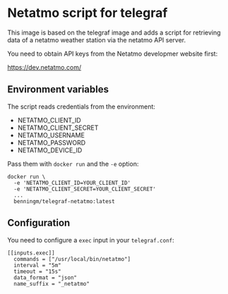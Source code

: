 # Netatmo script for telegraf

This image is based on the telegraf image and adds a script for retrieving
data of a netatmo weather station via the netatmo API server.

You need to obtain API keys from the Netatmo developmer website first:

https://dev.netatmo.com/

## Environment variables

The script reads credentials from the environment:

* NETATMO_CLIENT_ID
* NETATMO_CLIENT_SECRET
* NETATMO_USERNAME
* NETATMO_PASSWORD
* NETATMO_DEVICE_ID

Pass them with `docker run` and the `-e` option:

```
docker run \
  -e 'NETATMO_CLIENT_ID=YOUR_CLIENT_ID'
  -e 'NETATMO_CLIENT_SECRET=YOUR_CLIENT_SECRET'
  ...
  benningm/telegraf-netatmo:latest
```

## Configuration

You need to configure a `exec` input in your `telegraf.conf`:

```
[[inputs.exec]]
  commands = ["/usr/local/bin/netatmo"]
  interval = "5m"
  timeout = "15s"
  data_format = "json"
  name_suffix = "_netatmo"
```

